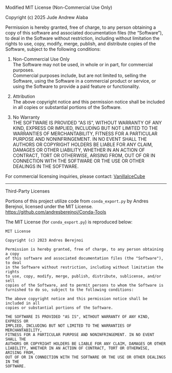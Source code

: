 Modified MIT License (Non-Commercial Use Only)

Copyright (c) 2025 Jude Andrew Alaba

Permission is hereby granted, free of charge, to any person obtaining a copy
of this software and associated documentation files (the “Software”), to deal
in the Software without restriction, including without limitation the rights
to use, copy, modify, merge, publish, and distribute copies of the Software,
subject to the following conditions:

1. Non-Commercial Use Only  
   The Software may not be used, in whole or in part, for commercial purposes.  
   Commercial purposes include, but are not limited to, selling the Software, using the Software in a commercial product or service, or using the Software to provide a paid feature or functionality.

2. Attribution  
   The above copyright notice and this permission notice shall be included in all copies or substantial portions of the Software.

3. No Warranty  
   THE SOFTWARE IS PROVIDED "AS IS", WITHOUT WARRANTY OF ANY KIND, EXPRESS OR IMPLIED, INCLUDING BUT NOT LIMITED TO THE WARRANTIES OF MERCHANTABILITY, FITNESS FOR A PARTICULAR PURPOSE AND NONINFRINGEMENT. IN NO EVENT SHALL THE AUTHORS OR COPYRIGHT HOLDERS BE LIABLE FOR ANY CLAIM, DAMAGES OR OTHER LIABILITY, WHETHER IN AN ACTION OF CONTRACT, TORT OR OTHERWISE, ARISING FROM, OUT OF OR IN CONNECTION WITH THE SOFTWARE OR THE USE OR OTHER DEALINGS IN THE SOFTWARE.

For commercial licensing inquiries, please contact: [VanillaIceCube](https://github.com/VanillaIceCube)

---

Third-Party Licenses

Portions of this project utilize code from `conda_export.py` by Andres Berejnoi, licensed under the MIT License.  
https://github.com/andresberejnoi/Conda-Tools

The MIT License (for `conda_export.py`) is reproduced below:

    MIT License

    Copyright (c) 2023 Andres Berejnoi

    Permission is hereby granted, free of charge, to any person obtaining a copy
    of this software and associated documentation files (the "Software"), to deal
    in the Software without restriction, including without limitation the rights
    to use, copy, modify, merge, publish, distribute, sublicense, and/or sell
    copies of the Software, and to permit persons to whom the Software is
    furnished to do so, subject to the following conditions:

    The above copyright notice and this permission notice shall be included in all
    copies or substantial portions of the Software.

    THE SOFTWARE IS PROVIDED "AS IS", WITHOUT WARRANTY OF ANY KIND, EXPRESS OR
    IMPLIED, INCLUDING BUT NOT LIMITED TO THE WARRANTIES OF MERCHANTABILITY,
    FITNESS FOR A PARTICULAR PURPOSE AND NONINFRINGEMENT. IN NO EVENT SHALL THE
    AUTHORS OR COPYRIGHT HOLDERS BE LIABLE FOR ANY CLAIM, DAMAGES OR OTHER
    LIABILITY, WHETHER IN AN ACTION OF CONTRACT, TORT OR OTHERWISE, ARISING FROM,
    OUT OF OR IN CONNECTION WITH THE SOFTWARE OR THE USE OR OTHER DEALINGS IN THE
    SOFTWARE.
